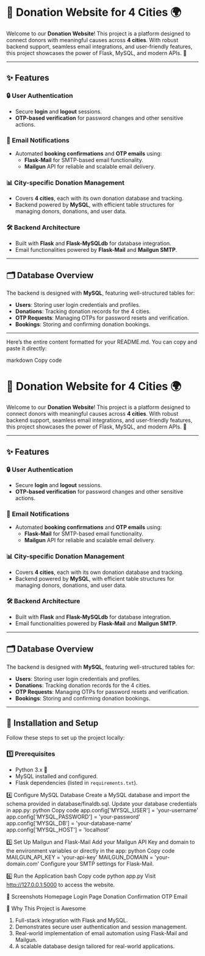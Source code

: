 # 🌟 Donation Website for 4 Cities 🌍

Welcome to our **Donation Website**! This project is a platform designed to connect donors with meaningful causes across **4 cities**. With robust backend support, seamless email integrations, and user-friendly features, this project showcases the power of Flask, MySQL, and modern APIs. 🚀

---

## ✨ Features

### 🔒 User Authentication
- Secure **login** and **logout** sessions.  
- **OTP-based verification** for password changes and other sensitive actions.  

### 📧 Email Notifications
- Automated **booking confirmations** and **OTP emails** using:
  - **Flask-Mail** for SMTP-based email functionality.  
  - **Mailgun** API for reliable and scalable email delivery.  

### 📊 City-specific Donation Management
- Covers **4 cities**, each with its own donation database and tracking.  
- Backend powered by **MySQL**, with efficient table structures for managing donors, donations, and user data.

### 🛠️ Backend Architecture
- Built with **Flask** and **Flask-MySQLdb** for database integration.  
- Email functionalities powered by **Flask-Mail** and **Mailgun SMTP**.

---

## 🗂️ Database Overview

The backend is designed with **MySQL**, featuring well-structured tables for:

- **Users**: Storing user login credentials and profiles.  
- **Donations**: Tracking donation records for the 4 cities.  
- **OTP Requests**: Managing OTPs for password resets and verification.  
- **Bookings**: Storing and confirming donation bookings.  

---

Here’s the entire content formatted for your README.md. You can copy and paste it directly:

markdown
Copy code
# 🌟 Donation Website for 4 Cities 🌍

Welcome to our **Donation Website**! This project is a platform designed to connect donors with meaningful causes across **4 cities**. With robust backend support, seamless email integrations, and user-friendly features, this project showcases the power of Flask, MySQL, and modern APIs. 🚀

---

## ✨ Features

### 🔒 User Authentication
- Secure **login** and **logout** sessions.  
- **OTP-based verification** for password changes and other sensitive actions.  

### 📧 Email Notifications
- Automated **booking confirmations** and **OTP emails** using:
  - **Flask-Mail** for SMTP-based email functionality.  
  - **Mailgun** API for reliable and scalable email delivery.  

### 📊 City-specific Donation Management
- Covers **4 cities**, each with its own donation database and tracking.  
- Backend powered by **MySQL**, with efficient table structures for managing donors, donations, and user data.

### 🛠️ Backend Architecture
- Built with **Flask** and **Flask-MySQLdb** for database integration.  
- Email functionalities powered by **Flask-Mail** and **Mailgun SMTP**.

---

## 🗂️ Database Overview

The backend is designed with **MySQL**, featuring well-structured tables for:

- **Users**: Storing user login credentials and profiles.  
- **Donations**: Tracking donation records for the 4 cities.  
- **OTP Requests**: Managing OTPs for password resets and verification.  
- **Bookings**: Storing and confirming donation bookings.  

---

## 🚀 Installation and Setup

Follow these steps to set up the project locally:  

### 1️⃣ Prerequisites
- Python 3.x 🐍  
- MySQL installed and configured.  
- Flask dependencies (listed in `requirements.txt`).  



4️⃣ Configure MySQL Database
Create a MySQL database and import the schema provided in database/finaldb.sql.
Update your database credentials in app.py:
python
Copy code
app.config['MYSQL_USER'] = 'your-username'
app.config['MYSQL_PASSWORD'] = 'your-password'
app.config['MYSQL_DB'] = 'your-database-name'
app.config['MYSQL_HOST'] = 'localhost'


5️⃣ Set Up Mailgun and Flask-Mail
Add your Mailgun API Key and domain to the environment variables or directly in the app:
python
Copy code
MAILGUN_API_KEY = 'your-api-key'
MAILGUN_DOMAIN = 'your-domain.com'
Configure your SMTP settings for Flask-Mail.

6️⃣ Run the Application
bash
Copy code
python app.py
Visit http://127.0.0.1:5000 to access the website.

🎨 Screenshots
Homepage	Login Page
Donation Confirmation	OTP Email

🌟 Why This Project is Awesome
1. Full-stack integration with Flask and MySQL.
2. Demonstrates secure user authentication and session management.
3. Real-world implementation of email automation using Flask-Mail and Mailgun.
4. A scalable database design tailored for real-world applications.
